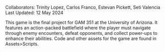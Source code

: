 Collaborators: Trinity Lopez, Carlos Franco, Estevan Pickett, Seti Valencia
Last Updated:  12 May 2024

This game is the final project for GAM 351 at the University of Arizona. It features an action-packed 
battlefield where the player must navigate through enemy encounters, defeat opponents, and collect 
power-ups to enhance their abilities. Code and other assets for the game are found in Assets>Scripts.
